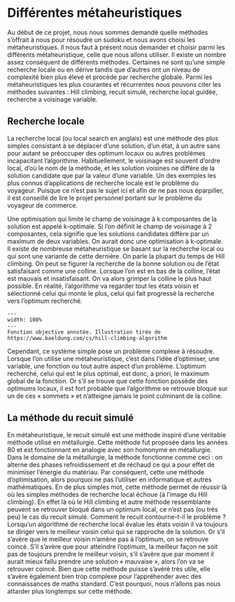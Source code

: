 # Différentes métaheuristiques
Au début de ce projet, nous nous sommes demandé quelle méthodes s’offrait à nous pour résoudre un sudoku et nous avons choisi les métaheuristiques. Il nous faut à présent nous demander et choisir parmi les différents métaheuristique, celle que nous allons utiliser. Il existe un nombre assez conséquent de différents méthodes. Certaines ne sont qu’une simple recherche locale ou en dérive tandis que d’autres ont un niveau de complexité bien plus élevé et procède par recherche globale. Parmi les métaheuristiques les plus courantes et récurrentes nous pouvons citer les méthodes suivantes : Hill climbing, recuit simulé, recherche local guidée, recherche a voisinage variable.

## Recherche locale
La recherche local (ou local search en anglais) est une méthode des plus simples consistant à se déplacer d’une solution, d’un état, à un autre sans pour autant se préoccuper des optimum locaux ou autres problèmes incapacitant l’algorithme. Habituellement, le voisinage est souvent d’ordre local, d’où le nom de la méthode, et les solution voisines ne diffère de la solution candidate que par la valeur d’une variable. Un des exemples les plus connus d’applications de recherche locale est le problème du voyageur. Puisque ce n’est pas le sujet ici et afin de ne pas nous éparpiller, il est conseillé de lire le projet personnel portant sur le problème du voyageur de commerce. 

Une optimisation qui limite le champ de voisinage à k composantes de la solution est appelé k-optimale. Si l’on définit le champ de voisinage à 2 composantes, cela signifie que les solutions candidates diffère par un maximum de deux variables. On aurait donc une optimisation à k-optimale.  Il existe de nombreuse métaheuristique se basant sur la recherche local ou qui sont une variante de cette dernière. On parle la plupart du temps de Hill climbing. On peut se figurer la recherche de la bonne solution ou de l’état satisfaisant comme une colline. Lorsque l’on est en bas de la colline, l’état est mauvais et insatisfaisant. On va alors grimper la colline le plus haut possible. En réalité, l’algorithme va regarder tout les états voisin et sélectionné celui qui monte le plus, celui qui fait progressé la recherche vers l’optimum recherché. 

```{figure} figures/hillclimbing.png
---
width: 100%
---
Fonction objective annotée. Illustration tirée de https://www.baeldung.com/cs/hill-climbing-algorithm
```
Cependant, ce système simple pose un problème complexe à résoudre. Lorsque l’on utilise une métaheuristique, c’est dans l’idée d’optimiser, une variable, une fonction ou tout autre aspect d’un problème. L’optimum recherché, celui qui est le plus optimal, est donc, a priori, le maximum global de la fonction. Or s’il se trouve que cette fonction possède des optimums locaux, il est fort probable que l’algorithme se retrouve bloqué sur un de ces « sommets » et n’atteigne jamais le point culminant de la colline.

## La méthode du recuit simulé
En métaheuristique, le recuit simulé est une méthode inspiré d’une véritable méthode utilisé en métallurgie. Cette méthode fut proposée dans les années 80 et est fonctionnant en analogie avec son homonyme en métallurgie. Dans le domaine de la métallurgie, la méthode fonctionne comme ceci : on alterne des phases refroidissement et de réchaud ce qui a pour effet de minimiser l’énergie du matériau. Par conséquent, cette une méthode d’optimisation, alors pourquoi ne pas l’utiliser en informatique et autres mathématiques. En de plus simples mot, cette méthode permet de réussir là où les simples méthodes de recherche local échoue (à l’image du Hill climbing). En effet là où le Hill climbing et autre méthode ressemblante peuvent se retrouver bloqué dans un optimum local, ce n’est pas (ou très peu) le cas du recuit simulé. Comment le recuit contourne-t-il le problème ? Lorsqu’un algorithme de recherche local évalue les états voisin il va toujours se diriger vers le meilleur voisin celui qui se rapproche de la solution. Or s’il s’avère que le meilleur voisin n’amène pas à l’optimum, on se retrouve coincé. S’il s’avère que pour atteindre l’optimum, la meilleur façon ne soit pas de toujours prendre le meilleur voisin, s’il s’avère que par moment il aurait mieux fallu prendre une solution « mauvaise », alors l’on va se retrouver coincé.
Bien que cette méthode puisse s’avéré très utile, elle s’avère également bien trop complexe pour l’appréhender avec des connaissances de maths standard. C’est pourquoi, nous n’allons pas nous attarder plus longtemps sur cette méthode.

